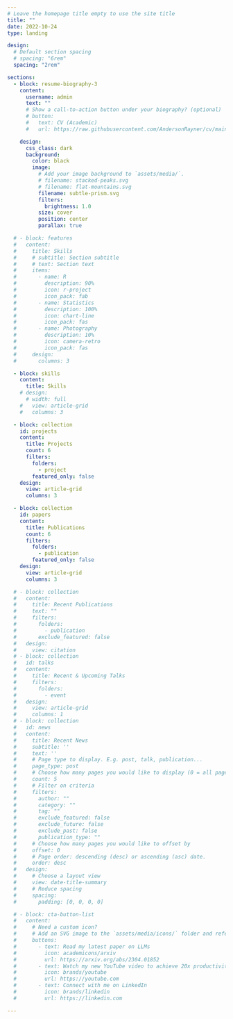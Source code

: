 ```yaml
---
# Leave the homepage title empty to use the site title
title: ""
date: 2022-10-24
type: landing

design:
  # Default section spacing
  # spacing: "6rem"
  spacing: "2rem"

sections:
  - block: resume-biography-3
    content:
      username: admin
      text: ""
      # Show a call-to-action button under your biography? (optional)
      # button:
      #   text: CV (Academic)
      #   url: https://raw.githubusercontent.com/AndersonRayner/cv/main/anderson_matt_cv_short.pdf

    design:
      css_class: dark
      background:
        color: black
        image:
          # Add your image background to `assets/media/`.
          # filename: stacked-peaks.svg
          # filename: flat-mountains.svg
          filename: subtle-prism.svg
          filters:
            brightness: 1.0
          size: cover
          position: center
          parallax: true

  # - block: features
  #   content:
  #     title: Skills
  #     # subtitle: Section subtitle
  #     # text: Section text
  #     items:
  #       - name: R
  #         description: 90%
  #         icon: r-project
  #         icon_pack: fab
  #       - name: Statistics
  #         description: 100%
  #         icon: chart-line
  #         icon_pack: fas
  #       - name: Photography
  #         description: 10%
  #         icon: camera-retro
  #         icon_pack: fas
  #     design:
  #       columns: 3

  - block: skills
    content:
      title: Skills
    # design:
      # width: full
    #   view: article-grid
    #   columns: 3

  - block: collection
    id: projects
    content:
      title: Projects
      count: 6
      filters:
        folders:
          - project
        featured_only: false
    design:
      view: article-grid
      columns: 3

  - block: collection
    id: papers
    content:
      title: Publications
      count: 6
      filters:
        folders:
          - publication
        featured_only: false
    design:
      view: article-grid
      columns: 3

  # - block: collection
  #   content:
  #     title: Recent Publications
  #     text: ""
  #     filters:
  #       folders:
  #         - publication
  #       exclude_featured: false
  #   design:
  #     view: citation
  # - block: collection
  #   id: talks
  #   content:
  #     title: Recent & Upcoming Talks
  #     filters:
  #       folders:
  #         - event
  #   design:
  #     view: article-grid
  #     columns: 1
  # - block: collection
  #   id: news
  #   content:
  #     title: Recent News
  #     subtitle: ''
  #     text: ''
  #     # Page type to display. E.g. post, talk, publication...
  #     page_type: post
  #     # Choose how many pages you would like to display (0 = all pages)
  #     count: 5
  #     # Filter on criteria
  #     filters:
  #       author: ""
  #       category: ""
  #       tag: ""
  #       exclude_featured: false
  #       exclude_future: false
  #       exclude_past: false
  #       publication_type: ""
  #     # Choose how many pages you would like to offset by
  #     offset: 0
  #     # Page order: descending (desc) or ascending (asc) date.
  #     order: desc
  #   design:
  #     # Choose a layout view
  #     view: date-title-summary
  #     # Reduce spacing
  #     spacing:
  #       padding: [0, 0, 0, 0]

  # - block: cta-button-list
  #   content:
  #     # Need a custom icon?
  #     # Add an SVG image to the `assets/media/icons/` folder and reference it in the `icon` field below
  #     buttons:
  #       - text: Read my latest paper on LLMs
  #         icon: academicons/arxiv
  #         url: https://arxiv.org/abs/2304.01852
  #       - text: Watch my new YouTube video to achieve 20x productivity
  #         icon: brands/youtube
  #         url: https://youtube.com
  #       - text: Connect with me on LinkedIn
  #         icon: brands/linkedin
  #         url: https://linkedin.com

---
```

